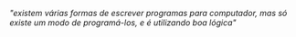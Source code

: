 *"existem várias formas de escrever programas para computador, mas só existe um modo de programá-los, e é utilizando boa lógica"*
